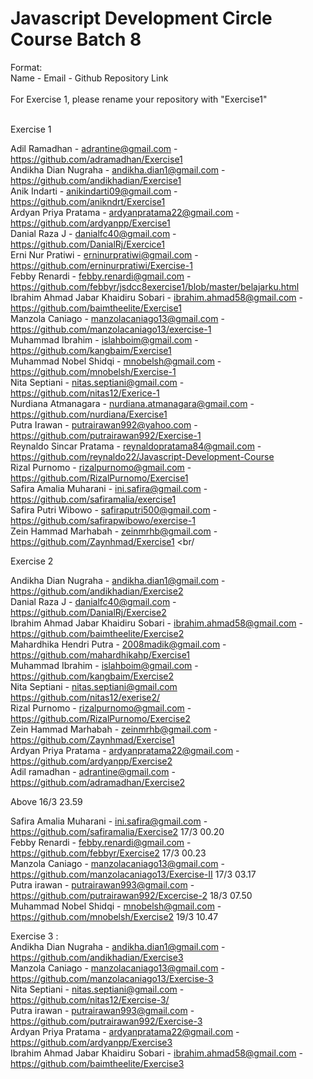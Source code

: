 # Javascript Development Circle Course Batch 8
Format: <br/>
Name - Email - Github Repository Link <br/>
<br/>
For Exercise 1, please rename your repository with "Exercise1" <br/>
<br/>

Exercise 1 <br/>

Adil Ramadhan - adrantine@gmail.com - https://github.com/adramadhan/Exercise1<br/>
Andikha Dian Nugraha - andikha.dian1@gmail.com - https://github.com/andikhadian/Exercise1 <br/>
Anik Indarti - anikindarti09@gmail.com - https://github.com/anikndrt/Exercise1 </br>
Ardyan Priya Pratama - ardyanpratama22@gmail.com - https://github.com/ardyanpp/Exercise1 <br/>
Danial Raza J - danialfc40@gmail.com - https://github.com/DanialRj/Exercice1 <br/>
Erni Nur Pratiwi - erninurpratiwi@gmail.com - https://github.com/erninurpratiwi/Exercise-1 <br/>
Febby Renardi - febby.renardi@gmail.com - https://github.com/febbyr/jsdcc8exercise1/blob/master/belajarku.html <br/>
Ibrahim Ahmad Jabar Khaidiru Sobari - ibrahim.ahmad58@gmail.com - https://github.com/baimtheelite/Exercise1 <br/>
Manzola Caniago - manzolacaniago13@gmail.com - https://github.com/manzolacaniago13/exercise-1 <br/>
Muhammad Ibrahim - islahboim@gmail.com - https://github.com/kangbaim/Exercise1 <br/>
Muhammad Nobel Shidqi - mnobelsh@gmail.com - https://github.com/mnobelsh/Exercise-1 <br/>
Nita Septiani - nitas.septiani@gmail.com - https://github.com/nitas12/Exerice-1 <br/>
Nurdiana Atmanagara - nurdiana.atmanagara@gmail.com - https://github.com/nurdiana/Exercise1 <br/>
Putra Irawan - putrairawan992@yahoo.com - https://github.com/putrairawan992/Exercise-1 <br/>
Reynaldo Sincar Pratama - reynaldopratama84@gmail.com - https://github.com/reynaldo22/Javascript-Development-Course <br/>
Rizal Purnomo - rizalpurnomo@gmail.com - https://github.com/RizalPurnomo/Exercise1 <br/>
Safira Amalia Muharani - ini.safira@gmail.com - https://github.com/safiramalia/exercise1 <br/>
Safira Putri Wibowo - safiraputri500@gmail.com - https://github.com/safirapwibowo/exercise-1 <br/>
Zein Hammad Marhabah - zeinmrhb@gmail.com - https://github.com/Zaynhmad/Exercise1 <br/

Exercise 2 <br/>

Andikha Dian Nugraha - andikha.dian1@gmail.com - https://github.com/andikhadian/Exercise2 <br/>
Danial Raza J - danialfc40@gmail.com - https://github.com/DanialRj/Exercise2 <br/>
Ibrahim Ahmad Jabar Khaidiru Sobari - ibrahim.ahmad58@gmail.com - https://github.com/baimtheelite/Exercise2 <br/>
Mahardhika Hendri Putra - 2008madik@gmail.com - https://github.com/mahardhikahp/Exercise1 <br/>
Muhammad Ibrahim - islahboim@gmail.com - https://github.com/kangbaim/Exercise2 <br/>
Nita Septiani - nitas.septiani@gmail.com  https://github.com/nitas12/exerise2/ <br/>
Rizal Purnomo - rizalpurnomo@gmail.com - https://github.com/RizalPurnomo/Exercise2 <br/>
Zein Hammad Marhabah - zeinmrhb@gmail.com - https://github.com/Zaynhmad/Exercise1 <br/>
Ardyan Priya Pratama - ardyanpratama22@gmail.com - https://github.com/ardyanpp/Exercise2 <br/>
Adil ramadhan - adrantine@gmail.com -https://github.com/adramadhan/Exercise2 <br/>

Above 16/3 23.59

Safira Amalia Muharani - ini.safira@gmail.com - https://github.com/safiramalia/Exercise2 17/3 00.20<br/> 
Febby Renardi - febby.renardi@gmail.com - https://github.com/febbyr/Exercise2 17/3 00.23 <br/> 
Manzola Caniago - manzolacaniago13@gmail.com - https://github.com/manzolacaniago13/Exercise-II 17/3 03.17 <br/> 
Putra irawan - putrairawan993@gmail.com - https://github.com/putrairawan992/Excercise-2 18/3 07.50 <br/>
Muhammad Nobel Shidqi - mnobelsh@gmail.com - https://github.com/mnobelsh/Exercise2 19/3 10.47 <br/>


Exercise 3 : <br/>
Andikha Dian Nugraha - andikha.dian1@gmail.com - https://github.com/andikhadian/Exercise3 <br/>
Manzola Caniago - manzolacaniago13@gmail.com - https://github.com/manzolacaniago13/Exercise-3 <br/>
Nita Septiani - nitas.septiani@gmail.com - https://github.com/nitas12/Exercise-3/ <br/>
Putra irawan - putrairawan993@gmail.com - https://github.com/putrairawan992/Exercise-3 <br/>
Ardyan Priya Pratama - ardyanpratama22@gmail.com - https://github.com/ardyanpp/Exercise3 <br/>
Ibrahim Ahmad Jabar Khaidiru Sobari - ibrahim.ahmad58@gmail.com - https://github.com/baimtheelite/Exercise3 <br/>
